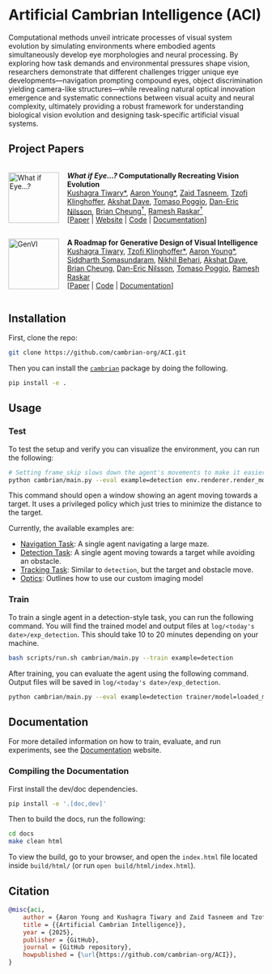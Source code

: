 # Artificial Cambrian Intelligence (ACI)

Computational methods unveil intricate processes of visual system evolution by simulating environments where embodied agents simultaneously develop eye morphologies and neural processing. By exploring how task demands and environmental pressures shape vision, researchers demonstrate that different challenges trigger unique eye developments—navigation prompting compound eyes, object discrimination yielding camera-like structures—while revealing natural optical innovation emergence and systematic connections between visual acuity and neural complexity, ultimately providing a robust framework for understanding biological vision evolution and designing task-specific artificial visual systems.

## Project Papers

<div style="display: flex; align-items: center; gap: 1rem;">

<img src="_static/whatifeye.png" alt="What if Eye...?" width="100">

***What if Eye...?* Computationally Recreating Vision Evolution** \
[Kushagra Tiwary\*](https://kushagratiwary.com/), [Aaron Young\*](https://AaronYoung5.github.io/), [Zaid Tasneem](https://zaidtas.github.io/), [Tzofi Klinghoffer](https://tzofi.github.io/), [Akshat Dave](https://akshatdave.github.io/), [Tomaso Poggio](https://mcgovern.mit.edu/profile/tomaso-poggio/), [Dan-Eric Nilsson](https://portal.research.lu.se/en/persons/dan-eric-nilsson), [Brian Cheung<sup>†</sup>](https://briancheung.github.io/), [Ramesh Raskar<sup>†</sup>](https://www.media.mit.edu/people/raskar/overview/)
<br>
\[[Paper](https://google.com) | [Website](https://eyes.mit.edu) | [Code](https://github.com/cambrian-org/ACI) | [Documentation](https://eyes.mit.edu/ACI/)\]

<!-- > Vision systems in nature show remarkable diversity, from simple light-sensitive patches to complex camera eyes with lenses. While natural selection has produced these eyes through countless mutations over millions of years, they represent just one set of realized evolutionary paths. Testing hypotheses about how environmental pressures shaped eye evolution remains challenging since we cannot experimentally isolate individual factors. Computational evolution offers a way to systematically explore alternative trajectories. Here we show how environmental demands drive three fundamental aspects of visual evolution through an artificial evolution framework that co-evolves both physical eye structure and neural processing in embodied agents. First, we demonstrate that task demands bifurcate eye evolution -- navigation tasks lead to distributed compound-type eyes while object discrimination drives the emergence of high-acuity camera eyes. Second, we reveal how optical innovations like lenses naturally emerge to resolve fundamental tradeoffs between light collection and spatial precision. Third, we uncover systematic scaling laws between visual acuity and neural processing, showing how task complexity drives coordinated evolution of sensory and computational capabilities. Our work introduces a novel paradigm that illuminates evolutionary principles shaping vision by creating targeted single-player games where embodied agents must simultaneously evolve visual systems and learn complex behaviors. Through our unified genetic encoding framework, these embodied agents serve as next-generation hypothesis testing machines while providing a foundation for designing manufacturable bio-inspired vision systems. -->


</div>

<div style="display: flex; align-items: center; gap: 1rem;">

<img src="_static/genvi.png" alt="GenVI" width="100">

**A Roadmap for Generative Design of Visual Intelligence** \
[Kushagra Tiwary](https://kushagratiwary.com/), [Tzofi Klinghoffer\*](https://tzofi.github.io/), [Aaron Young\*](https://AaronYoung5.github.io/), [Siddharth Somasundaram](https://sidsoma.github.io/), [Nikhil Behari](https://nikhilbehari.github.io/), [Akshat Dave](https://akshatdave.github.io/), [Brian Cheung](https://briancheung.github.io/), [Dan-Eric Nilsson](https://portal.research.lu.se/en/persons/dan-eric-nilsson), [Tomaso Poggio](https://mcgovern.mit.edu/profile/tomaso-poggio/), [Ramesh Raskar](https://www.media.mit.edu/people/raskar/overview/)
<br>
\[[Paper](https://mit-genai.pubpub.org/pub/bcfcb6lu/release/3) | [Code](https://github.com/cambrian-org/ACI) | [Documentation](https://eyes.mit.edu/ACI/)\]

<!-- > The incredible diversity of visual systems in the animal kingdom is a result of millions of years of coevolution between eyes and brains, adapting to process visual information efficiently in different environments. We introduce the generative design of visual intelligence (GenVI), which leverages computational methods and generative artificial intelligence to explore a vast design space of potential visual systems and cognitive capabilities. By co-generating artificial eyes and brains that can sense, perceive, and enable interaction with the environment, GenVI enables the study of the evolutionary progression of vision in nature and the development of novel and efficient artificial visual systems. We anticipate that GenVI will provide a powerful tool for vision scientists to test hypotheses and gain new insights into the evolution of visual intelligence while also enabling engineers to create unconventional, task-specific artificial vision systems that rival their biological counterparts in terms of performance and efficiency. -->

</div>

## Installation

First, clone the repo:

```bash
git clone https://github.com/cambrian-org/ACI.git
```

Then you can install the [`cambrian`](https://eyes.mit.edu/ACI/reference/api/cambrian/#module-cambrian) package by doing the following.

```bash
pip install -e .
```

## Usage

### Test

To test the setup and verify you can visualize the environment, you can run the following:

```bash
# Setting frame_skip slows down the agent's movements to make it easier to see, the default is 10.
python cambrian/main.py --eval example=detection env.renderer.render_modes='[human]' env.frame_skip=5 env/agents@env.agents.agent=point_seeker
```

This command should open a window showing an agent moving towards a target. It uses a privileged policy which just tries to minimize the distance to the target.

Currently, the available examples are:

- [Navigation Task](https://eyes.mit.edu/ACI/examples/navigation): A single agent navigating a large maze.
- [Detection Task](https://eyes.mit.edu/ACI/examples/detection): A single agent moving towards a target while avoiding an obstacle.
- [Tracking Task](https://eyes.mit.edu/ACI/examples/tracking): Similar to `detection`, but the target and obstacle move.
- [Optics](https://eyes.mit.edu/ACI/examples/optics): Outlines how to use our custom imaging model

### Train

To train a single agent in a detection-style task, you can run the following command. You will find the trained model and output files at `log/<today's date>/exp_detection`. This should take 10 to 20 minutes depending on your machine.

```bash
bash scripts/run.sh cambrian/main.py --train example=detection
```

After training, you can evaluate the agent using the following command. Output files will be saved in `log/<today's date>/exp_detection`.

```bash
python cambrian/main.py --eval example=detection trainer/model=loaded_model
```

## Documentation

For more detailed information on how to train, evaluate, and run experiments, see the [Documentation](https://eyes.mit.edu/ACI) website.

### Compiling the Documentation

First install the dev/doc dependencies.

```bash
pip install -e '.[doc,dev]'
```

Then to build the docs, run the following:

```bash
cd docs
make clean html
```

To view the build, go to your browser, and open the `index.html` file located inside `build/html/` (or run `open build/html/index.html`).

## Citation

```bibtex
@misc{aci,
    author = {Aaron Young and Kushagra Tiwary and Zaid Tasneem and Tzofi Klinghoffer and Bhavya Agrawalla and Sanjana Duttagupta and Akshat Dave and Brian Cheung},
    title = {{Artificial Cambrian Intelligence}},
    year = {2025},
    publisher = {GitHub},
    journal = {GitHub repository},
    howpublished = {\url{https://github.com/cambrian-org/ACI}},
}
```
